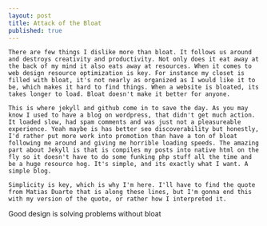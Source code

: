 ```yaml
---
layout: post
title: Attack of the Bloat
published: true
---
```


	There are few things I dislike more than bloat. It follows us around and destroys creativity and productivity. Not only does it eat away at the back of my mind it also eats away at resources. When it comes to web design resource optimization is key. For instance my closet is filled with bloat, it's not nearly as organized as I would like it to be, which makes it hard to find things. When a website is bloated, its takes longer to load. Bloat doesn't make it better for anyone.

	This is where jekyll and github come in to save the day. As you may know I used to have a blog on wordpress, that didn't get much action. It loaded slow, had spam comments and was just not a pleasureable experience. Yeah maybe is has better seo discoverability but honestly, I'd rather put more work into promotion than have a ton of bloat following me around and giving me horrible loading speeds. The amazing part about Jekyll is that is compiles my posts into native html on the fly so it doesn't have to do some funking php stuff all the time and be a huge resource hog. It's simple, and its exactly what I want. A simple blog.
    
    Simplicity is key, which is why I'm here. I'll have to find the quote from Matias Duarte that is along these lines, but I'm gonna end this with my version of the quote, or rather how I interpreted it. 

Good design is solving problems without bloat

